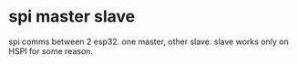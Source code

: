 # spi master slave

spi comms between 2 esp32. one master, other slave.
slave works only on HSPI for some reason.
